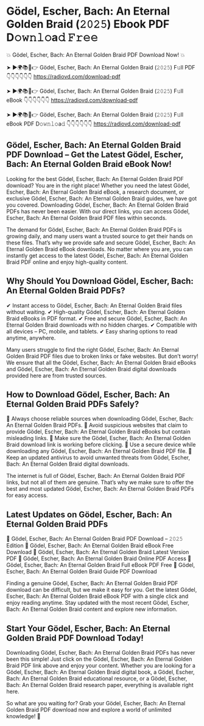 # Gödel, Escher, Bach: An Eternal Golden Braid (𝟸𝟶𝟸𝟻) Ebook PDF D𝚘𝚠𝚗𝚕𝚘a𝚍 𝙵𝚛𝚎𝚎

💥 Gödel, Escher, Bach: An Eternal Golden Braid PDF Download Now! 💥

➤ ►🌍📚📱👉 Gödel, Escher, Bach: An Eternal Golden Braid (𝟸𝟶𝟸𝟻) F𝚞ll PDF 👇👇👇👇👇👇
https://radiovd.com/download-pdf

➤ ►🌍📚📱👉 Gödel, Escher, Bach: An Eternal Golden Braid (𝟸𝟶𝟸𝟻) F𝚞ll eBook 👇👇👇👇👇👇
https://radiovd.com/download-pdf

➤ ►🌍📚📱👉 Gödel, Escher, Bach: An Eternal Golden Braid (𝟸𝟶𝟸𝟻) F𝚞ll eBook PDF D𝚘𝚠𝚗𝚕𝚘a𝚍 👇👇👇👇👇👇
https://radiovd.com/download-pdf

## Gödel, Escher, Bach: An Eternal Golden Braid PDF Download – Get the Latest Gödel, Escher, Bach: An Eternal Golden Braid eBook Now!

Looking for the best Gödel, Escher, Bach: An Eternal Golden Braid PDF download? You are in the right place! Whether you need the latest Gödel, Escher, Bach: An Eternal Golden Braid eBook, a research document, or exclusive Gödel, Escher, Bach: An Eternal Golden Braid guides, we have got you covered. Downloading Gödel, Escher, Bach: An Eternal Golden Braid PDFs has never been easier. With our direct links, you can access Gödel, Escher, Bach: An Eternal Golden Braid PDF files within seconds.

The demand for Gödel, Escher, Bach: An Eternal Golden Braid PDFs is growing daily, and many users want a trusted source to get their hands on these files. That’s why we provide safe and secure Gödel, Escher, Bach: An Eternal Golden Braid eBook downloads. No matter where you are, you can instantly get access to the latest Gödel, Escher, Bach: An Eternal Golden Braid PDF online and enjoy high-quality content.

## Why Should You Download Gödel, Escher, Bach: An Eternal Golden Braid PDFs?

✔ Instant access to Gödel, Escher, Bach: An Eternal Golden Braid files without waiting.
✔ High-quality Gödel, Escher, Bach: An Eternal Golden Braid eBooks in PDF format.
✔ Free and secure Gödel, Escher, Bach: An Eternal Golden Braid downloads with no hidden charges.
✔ Compatible with all devices – PC, mobile, and tablets.
✔ Easy sharing options to read anytime, anywhere.

Many users struggle to find the right Gödel, Escher, Bach: An Eternal Golden Braid PDF files due to broken links or fake websites. But don’t worry! We ensure that all the Gödel, Escher, Bach: An Eternal Golden Braid eBooks and Gödel, Escher, Bach: An Eternal Golden Braid digital downloads provided here are from trusted sources.

## How to Download Gödel, Escher, Bach: An Eternal Golden Braid PDFs Safely?

📌 Always choose reliable sources when downloading Gödel, Escher, Bach: An Eternal Golden Braid PDFs.
📌 Avoid suspicious websites that claim to provide Gödel, Escher, Bach: An Eternal Golden Braid eBooks but contain misleading links.
📌 Make sure the Gödel, Escher, Bach: An Eternal Golden Braid download link is working before clicking.
📌 Use a secure device while downloading any Gödel, Escher, Bach: An Eternal Golden Braid PDF file.
📌 Keep an updated antivirus to avoid unwanted threats from Gödel, Escher, Bach: An Eternal Golden Braid digital downloads.

The internet is full of Gödel, Escher, Bach: An Eternal Golden Braid PDF links, but not all of them are genuine. That’s why we make sure to offer the best and most updated Gödel, Escher, Bach: An Eternal Golden Braid PDFs for easy access.

## Latest Updates on Gödel, Escher, Bach: An Eternal Golden Braid PDFs

🔹 Gödel, Escher, Bach: An Eternal Golden Braid PDF Download – 𝟸𝟶𝟸𝟻 Edition
🔹 Gödel, Escher, Bach: An Eternal Golden Braid eBook Free Download
🔹 Gödel, Escher, Bach: An Eternal Golden Braid Latest Version PDF
🔹 Gödel, Escher, Bach: An Eternal Golden Braid Online PDF Access
🔹 Gödel, Escher, Bach: An Eternal Golden Braid Full eBook PDF Free
🔹 Gödel, Escher, Bach: An Eternal Golden Braid Guide PDF Download

Finding a genuine Gödel, Escher, Bach: An Eternal Golden Braid PDF download can be difficult, but we make it easy for you. Get the latest Gödel, Escher, Bach: An Eternal Golden Braid eBook PDF with a single click and enjoy reading anytime. Stay updated with the most recent Gödel, Escher, Bach: An Eternal Golden Braid content and explore new information.

## Start Your Gödel, Escher, Bach: An Eternal Golden Braid PDF Download Today!

Downloading Gödel, Escher, Bach: An Eternal Golden Braid PDFs has never been this simple! Just click on the Gödel, Escher, Bach: An Eternal Golden Braid PDF link above and enjoy your content. Whether you are looking for a Gödel, Escher, Bach: An Eternal Golden Braid digital book, a Gödel, Escher, Bach: An Eternal Golden Braid educational resource, or a Gödel, Escher, Bach: An Eternal Golden Braid research paper, everything is available right here.

So what are you waiting for? Grab your Gödel, Escher, Bach: An Eternal Golden Braid PDF download now and explore a world of unlimited knowledge! 🚀